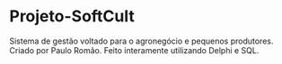 # Projeto-SoftCult
Sistema de gestão voltado para o agronegócio e pequenos produtores. Criado por Paulo Romão. Feito interamente utilizando Delphi e SQL.
